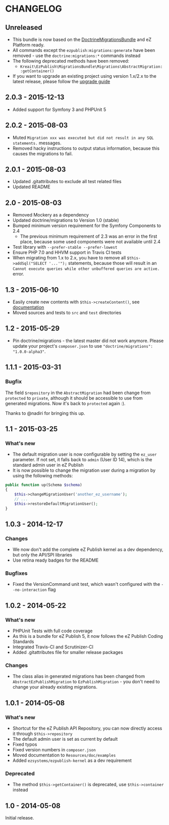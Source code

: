 # CHANGELOG

## Unreleased

- This bundle is now based on the [DoctrineMigrationsBundle](https://github.com/doctrine/DoctrineMigrationsBundle) and
  eZ Platform ready.
- All commands except the `ezpublish:migrations:generate` have been removed -
  use the `doctrine:migrations:*` commands instead
- The following deprecated methods have been removed:
  - `Kreait\EzPublish\MigrationsBundle\Migrations\AbstractMigration::getContainer()`
- If you want to upgrade an existing project using version 1.x/2.x to the latest release, please follow the
  [upgrade guide](UPGRADE.md)

## 2.0.3 - 2015-12-13

- Added support for Symfony 3 and PHPUnit 5

## 2.0.2 - 2015-08-03

- Muted `Migration xxx was executed but did not result in any SQL statements.` messages.
- Removed hacky instructions to output status information, because this causes the migrations to fail.

## 2.0.1 - 2015-08-03

- Updated .gitattributes to exclude all test related files
- Updated README

## 2.0 - 2015-08-03

- Removed Mockery as a dependency
- Updated doctrine/migrations to Version 1.0 (stable)
- Bumped minimum version requirement for the Symfony Components to 2.4
  - The previous minimum requirement of 2.3 was an error in the first place, because some used components
    were not available until 2.4
- Test library with `--prefer-stable --prefer-lowest`
- Ensure PHP 7.0 and HHVM support in Travis CI tests
- When migrating from 1.x to 2.x, you have to remove all `$this->addSql("SELECT '...'");` statements, because
  those will result in an `Cannot execute queries while other unbuffered queries are active.` error.

## 1.3 - 2015-06-10

- Easily create new contents with `$this->createContent()`, 
  see [documentation](src/Resources/doc/examples/03-create-new-content.md) 
- Moved sources and tests to `src` and `test` directories

## 1.2 - 2015-05-29

- Pin doctrine/migrations - the latest master did not work anymore. Please update your project's `composer.json` to
  use `"doctrine/migrations": "1.0.0-alpha3"`.

## 1.1.1 - 2015-03-31

### Bugfix

The field `$repository` in the `AbstractMigration` had been change from `protected` to `private`, although it
should be accessible to use from generated migrations. Now it's back to `protected` again :).

Thanks to @nadiri for bringing this up.

## 1.1 - 2015-03-25

### What's new

* The default migration user is now configurable by setting the `ez_user` parameter. If not set, it falls back to 
  `admin` (User ID 14), which is the standard admin user in eZ Publish
* It is now possible to change the migration user during a migration by using the following methods:

```php
public function up(Schema $schema)
{
    $this->changeMigrationUser('another_ez_username');
    // ...
    $this->restoreDefaultMigrationUser();
}
```

## 1.0.3 - 2014-12-17

### Changes
- We now don't add the complete eZ Publish kernel as a dev dependency, but only the API/SPI libraries
- Use retina ready badges for the README

### Bugfixes
- Fixed the VersionCommand unit test, which wasn't configured with the `--no-interaction` flag


## 1.0.2 - 2014-05-22

### What's new
- PHPUnit Tests with full code coverage
- As this is a bundle for eZ Publish 5, it now follows the eZ Publish Coding Standards
- Integrated Travis-CI and Scrutinizer-CI
- Added .gitattributes file for smaller release packages

### Changes
- The class alias in generated migrations has been changed from `AbstractEzPublishMigration` to `EzPublishMigration` -
  you don't need to change your already existing migrations.

## 1.0.1 - 2014-05-08

### What's new
- Shortcut for the eZ Publish API Repository, you can now directly access it through `$this->repository`
- The default admin user is set as current by default
- Fixed typos
- Fixed version numbers in `composer.json`
- Moved documentation to `Resources/doc/examples`
- Added `ezsystems/ezpublish-kernel` as a dev requirement

### Deprecated
- The method `$this->getContainer()` is deprecated, use `$this->container` instead

## 1.0 - 2014-05-08

Initial release.
